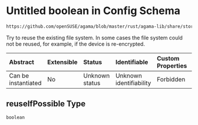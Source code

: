 # Untitled boolean in Config Schema

```txt
https://github.com/openSUSE/agama/blob/master/rust/agama-lib/share/storage.schema.json#/$defs/filesystem/properties/reuseIfPossible
```

Try to reuse the existing file system. In some cases the file system could not be reused, for example, if the device is re-encrypted.

| Abstract            | Extensible | Status         | Identifiable            | Custom Properties | Additional Properties | Access Restrictions | Defined In                                                          |
| :------------------ | :--------- | :------------- | :---------------------- | :---------------- | :-------------------- | :------------------ | :------------------------------------------------------------------ |
| Can be instantiated | No         | Unknown status | Unknown identifiability | Forbidden         | Allowed               | none                | [storage.schema.json\*](storage.schema.json "open original schema") |

## reuseIfPossible Type

`boolean`
